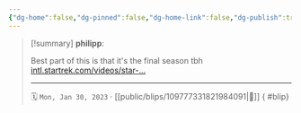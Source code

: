 ```yaml
---
{"dg-home":false,"dg-pinned":false,"dg-home-link":false,"dg-publish":true,"type":"blip","disabled rules":["yaml-title","yaml-title-alias","file-name-heading"],"title":"philipp on mastodon @ 2023-01-30","created-date":"2023-01-30T08:59:10","id":109777331821984100,"updated-date":"2025-05-02T08:50:43","dg-path":"blips/109777331821984091.md","permalink":"/blips/109777331821984091/","dgPassFrontmatter":true,"created":"2023-01-30T08:59:10","updated":"2025-05-02T08:50:43"}
---
```


> [!summary] **philipp**:
>
> Best part of this is that it's the final season tbh [intl.startrek.com/videos/star-…](https://intl.startrek.com/videos/star-trek-picard-season-3-official-trailer)
> - - -
>
> 🗓️ `Mon, Jan 30, 2023` · [[public/blips/109777331821984091\|🔗]]
{ #blip}

